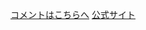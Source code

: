<a href="https://github.com/SogattiFX/Sogatti/issues/">コメントはこちらへ</a>
<a href="https://sogattifx.github.io/Sogatti/">公式サイト</a>
